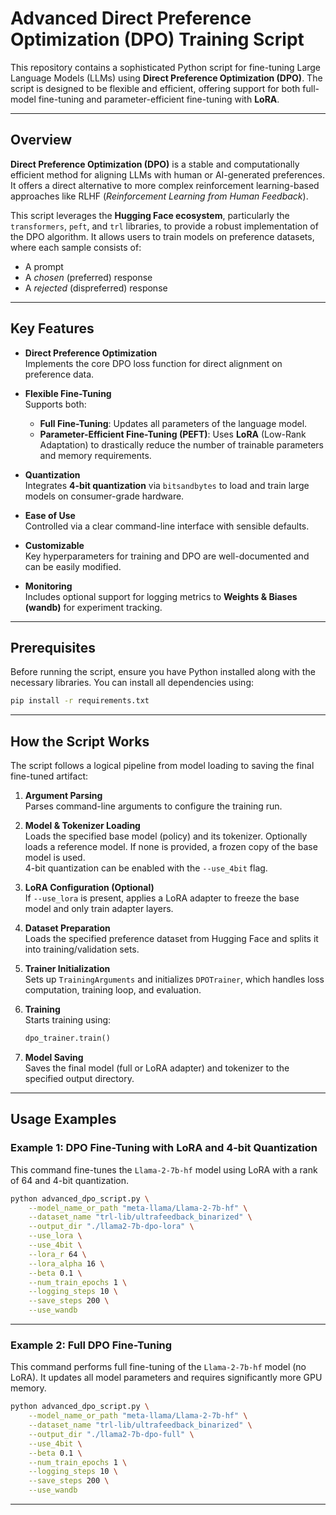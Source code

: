 # Advanced Direct Preference Optimization (DPO) Training Script

This repository contains a sophisticated Python script for fine-tuning Large Language Models (LLMs) using **Direct Preference Optimization (DPO)**. The script is designed to be flexible and efficient, offering support for both full-model fine-tuning and parameter-efficient fine-tuning with **LoRA**.

---

## Overview

**Direct Preference Optimization (DPO)** is a stable and computationally efficient method for aligning LLMs with human or AI-generated preferences. It offers a direct alternative to more complex reinforcement learning-based approaches like RLHF (*Reinforcement Learning from Human Feedback*).

This script leverages the **Hugging Face ecosystem**, particularly the `transformers`, `peft`, and `trl` libraries, to provide a robust implementation of the DPO algorithm. It allows users to train models on preference datasets, where each sample consists of:

- A prompt
- A *chosen* (preferred) response
- A *rejected* (dispreferred) response

---

## Key Features

- **Direct Preference Optimization**  
  Implements the core DPO loss function for direct alignment on preference data.

- **Flexible Fine-Tuning**  
  Supports both:
  - **Full Fine-Tuning**: Updates all parameters of the language model.
  - **Parameter-Efficient Fine-Tuning (PEFT)**: Uses **LoRA** (Low-Rank Adaptation) to drastically reduce the number of trainable parameters and memory requirements.

- **Quantization**  
  Integrates **4-bit quantization** via `bitsandbytes` to load and train large models on consumer-grade hardware.

- **Ease of Use**  
  Controlled via a clear command-line interface with sensible defaults.

- **Customizable**  
  Key hyperparameters for training and DPO are well-documented and can be easily modified.

- **Monitoring**  
  Includes optional support for logging metrics to **Weights & Biases (wandb)** for experiment tracking.

---

## Prerequisites

Before running the script, ensure you have Python installed along with the necessary libraries. You can install all dependencies using:

```bash
pip install -r requirements.txt
```

---

## How the Script Works

The script follows a logical pipeline from model loading to saving the final fine-tuned artifact:

1. **Argument Parsing**  
   Parses command-line arguments to configure the training run.

2. **Model & Tokenizer Loading**  
   Loads the specified base model (policy) and its tokenizer. Optionally loads a reference model. If none is provided, a frozen copy of the base model is used.  
   4-bit quantization can be enabled with the `--use_4bit` flag.

3. **LoRA Configuration (Optional)**  
   If `--use_lora` is present, applies a LoRA adapter to freeze the base model and only train adapter layers.

4. **Dataset Preparation**  
   Loads the specified preference dataset from Hugging Face and splits it into training/validation sets.

5. **Trainer Initialization**  
   Sets up `TrainingArguments` and initializes `DPOTrainer`, which handles loss computation, training loop, and evaluation.

6. **Training**  
   Starts training using:

   ```python
   dpo_trainer.train()
   ```

7. **Model Saving**  
   Saves the final model (full or LoRA adapter) and tokenizer to the specified output directory.

---

## Usage Examples

### Example 1: DPO Fine-Tuning with LoRA and 4-bit Quantization

This command fine-tunes the `Llama-2-7b-hf` model using LoRA with a rank of 64 and 4-bit quantization.

```bash
python advanced_dpo_script.py \
    --model_name_or_path "meta-llama/Llama-2-7b-hf" \
    --dataset_name "trl-lib/ultrafeedback_binarized" \
    --output_dir "./llama2-7b-dpo-lora" \
    --use_lora \
    --use_4bit \
    --lora_r 64 \
    --lora_alpha 16 \
    --beta 0.1 \
    --num_train_epochs 1 \
    --logging_steps 10 \
    --save_steps 200 \
    --use_wandb
```

---

### Example 2: Full DPO Fine-Tuning

This command performs full fine-tuning of the `Llama-2-7b-hf` model (no LoRA). It updates all model parameters and requires significantly more GPU memory.

```bash
python advanced_dpo_script.py \
    --model_name_or_path "meta-llama/Llama-2-7b-hf" \
    --dataset_name "trl-lib/ultrafeedback_binarized" \
    --output_dir "./llama2-7b-dpo-full" \
    --use_4bit \
    --beta 0.1 \
    --num_train_epochs 1 \
    --logging_steps 10 \
    --save_steps 200 \
    --use_wandb
```

---
